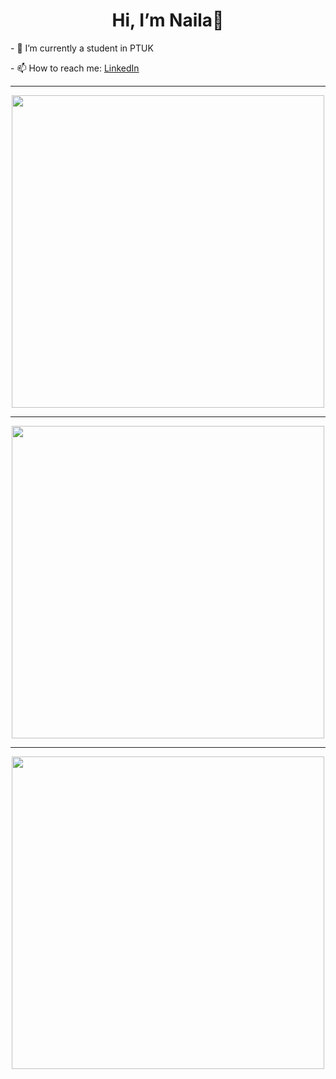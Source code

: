 <html lang="en">
<head>
</head>
<body>
    <div align="center">
        <h1>Hi, I’m Naila💞️</h1>
        <div align="left">
            <p>- 🌱 I’m currently a student in PTUK</p>
            <p>- 📫 How to reach me: <a href="https://www.linkedin.com/in/naila-saleh-295691279" target="_blank">LinkedIn</a></p>
        </div>
        <hr/>
        <div>
            <img width="500" src="https://leetcard.jacoblin.cool/naila_saleh?theme=unicorn&font=source_code_pro"/>
        </div>
        <hr/>
        <div>
            <img width="500" src="https://github-readme-stats.vercel.app/api?username=naila-saleh&theme=midnight-purple&show_icons=true"/>
        </div>
        <hr/>
        <div>
            <img width="500" src="https://github-readme-stats.vercel.app/api/top-langs/?username=naila-saleh&theme=midnight-purple&hide_progress=true"/>
        </div>
    </div>
</body>
</html>

<!---
naila-saleh/naila-saleh is a ✨ special ✨ repository because its `README.md` (this file) appears on your GitHub profile.
You can click the Preview link to take a look at your changes.
--->
